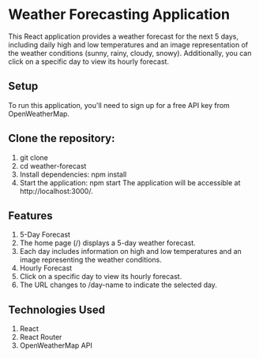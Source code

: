 # Weather Forecasting Application

This React application provides a weather forecast for the next 5 days, including daily high and low temperatures and an image representation of the weather conditions (sunny, rainy, cloudy, snowy). Additionally, you can click on a specific day to view its hourly forecast.

## Setup

To run this application, you'll need to sign up for a free API key from OpenWeatherMap.

## Clone the repository:

1. git clone <repository-url>
2. cd weather-forecast
3. Install dependencies: npm install
4. Start the application: npm start
   The application will be accessible at http://localhost:3000/.

## Features

1. 5-Day Forecast
2. The home page (/) displays a 5-day weather forecast.
3. Each day includes information on high and low temperatures and an image representing the weather conditions.
4. Hourly Forecast
5. Click on a specific day to view its hourly forecast.
6. The URL changes to /day-name to indicate the selected day.

## Technologies Used

1. React
2. React Router
3. OpenWeatherMap API
